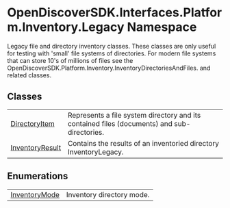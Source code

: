 # OpenDiscoverSDK.Interfaces.Platform.Inventory.Legacy Namespace


Legacy file and directory inventory classes. These classes are only useful for testing with 'small' file systems of directories. For modern file systems that can store 10's of millions of files see the OpenDiscoverSDK.Platform.Inventory.InventoryDirectoriesAndFiles. and related classes.



## Classes
<table>
<tr>
<td><a href="03df6d9a-23ce-b644-19aa-f328dfaa8a81">DirectoryItem</a></td>
<td>Represents a file system directory and its contained files (documents) and sub-directories.</td></tr>
<tr>
<td><a href="744436cb-16ec-4f16-9ffb-148d0a82b2d9">InventoryResult</a></td>
<td>Contains the results of an inventoried directory InventoryLegacy.</td></tr>
</table>

## Enumerations
<table>
<tr>
<td><a href="9980fedc-04b0-0e77-a6be-b0784f7ef32f">InventoryMode</a></td>
<td>Inventory directory mode.</td></tr>
</table>